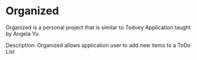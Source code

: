 # Organized

Organized is a personal project that is similar to Todoey Application taught by Angela Yu

Description: Organized allows application user to add new items to a ToDo List
